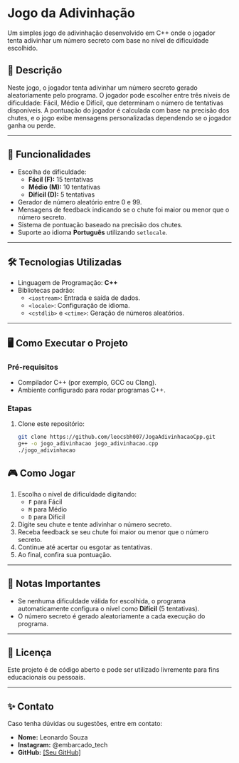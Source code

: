 # Jogo da Adivinhação

Um simples jogo de adivinhação desenvolvido em C++ onde o jogador tenta adivinhar um número secreto com base no nível de dificuldade escolhido.

## 📝 Descrição
Neste jogo, o jogador tenta adivinhar um número secreto gerado aleatoriamente pelo programa. O jogador pode escolher entre três níveis de dificuldade: Fácil, Médio e Difícil, que determinam o número de tentativas disponíveis. A pontuação do jogador é calculada com base na precisão dos chutes, e o jogo exibe mensagens personalizadas dependendo se o jogador ganha ou perde.

---

## 🚀 Funcionalidades

- Escolha de dificuldade:
  - **Fácil (F):** 15 tentativas
  - **Médio (M):** 10 tentativas
  - **Difícil (D):** 5 tentativas
- Gerador de número aleatório entre 0 e 99.
- Mensagens de feedback indicando se o chute foi maior ou menor que o número secreto.
- Sistema de pontuação baseado na precisão dos chutes.
- Suporte ao idioma **Português** utilizando `setlocale`.

---

## 🛠️ Tecnologias Utilizadas

- Linguagem de Programação: **C++**
- Bibliotecas padrão:
  - `<iostream>`: Entrada e saída de dados.
  - `<locale>`: Configuração de idioma.
  - `<cstdlib>` e `<ctime>`: Geração de números aleatórios.

---

## 🖥️ Como Executar o Projeto

### Pré-requisitos
- Compilador C++ (por exemplo, GCC ou Clang).
- Ambiente configurado para rodar programas C++.

### Etapas
1. Clone este repositório:
   ```bash
   git clone https://github.com/leocsbh007/JogaAdivinhacaoCpp.git
   g++ -o jogo_adivinhacao jogo_adivinhacao.cpp
   ./jogo_adivinhacao
    ```
## 🎮 Como Jogar

1. Escolha o nível de dificuldade digitando:
   - `F` para Fácil
   - `M` para Médio
   - `D` para Difícil
2. Digite seu chute e tente adivinhar o número secreto.
3. Receba feedback se seu chute foi maior ou menor que o número secreto.
4. Continue até acertar ou esgotar as tentativas.
5. Ao final, confira sua pontuação.

---

## 📌 Notas Importantes

- Se nenhuma dificuldade válida for escolhida, o programa automaticamente configura o nível como **Difícil** (5 tentativas).
- O número secreto é gerado aleatoriamente a cada execução do programa.

---

## 📄 Licença

Este projeto é de código aberto e pode ser utilizado livremente para fins educacionais ou pessoais.

---

## ✨ Contato

Caso tenha dúvidas ou sugestões, entre em contato:

- **Nome:** Leonardo Souza
- **Instagram:** @embarcado_tech  
- **GitHub:** [\[Seu GitHub\]](https://github.com/leocsbh007)


